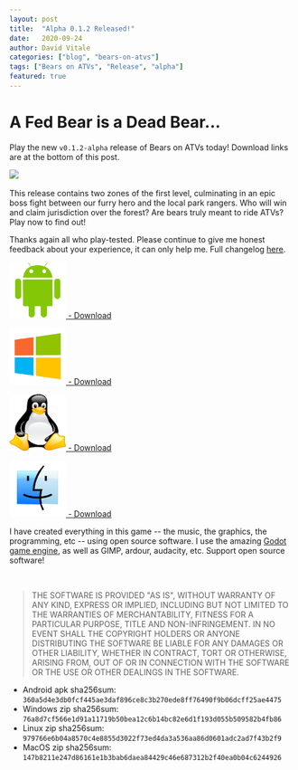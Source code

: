 ```yaml
---
layout: post
title:  "Alpha 0.1.2 Released!"
date:   2020-09-24
author: David Vitale
categories: ["blog", "bears-on-atvs"]
tags: ["Bears on ATVs", "Release", "alpha"]
featured: true
---
```


# A Fed Bear is a Dead Bear...

Play the new `v0.1.2-alpha` release of Bears on ATVs today! Download links are at the bottom of this post.

![](/assets/bossfight1optimized.gif)

This release contains two zones of the first level, culminating in an epic boss fight between our furry hero and the local park rangers. Who will win and claim jurisdiction over the forest? Are bears truly meant to ride ATVs? Play now to find out!

Thanks again all who play-tested. Please continue to give me honest feedback about your experience, it can only help me. Full changelog [here](https://github.com/ludditegames/bears_on_atvs/releases/tag/v0.1.2-alpha).

[![](/assets/android.png) - Download](/downloads/boatvs/v0.1.2-alpha/android/BearsOnATVs.apk)

[![](/assets/windows.png) - Download](/downloads/boatvs/v0.1.2-alpha/windows/BearsOnATVs.zip)

[![](/assets/linux.png) - Download](/downloads/boatvs/v0.1.2-alpha/linux/BearsOnATVs.zip)

[![](/assets/macos.png) - Download](/downloads/boatvs/v0.1.2-alpha/macos/BearsOnATVs.zip)

I have created everything in this game -- the music, the graphics, the programming, etc -- using open source software. I use the amazing [Godot game engine](https://godotengine.org/), as well as GIMP, ardour, audacity, etc. Support open source software!

<br>

>THE SOFTWARE IS PROVIDED "AS IS", WITHOUT WARRANTY OF ANY KIND, EXPRESS OR IMPLIED, INCLUDING BUT NOT LIMITED TO THE WARRANTIES OF MERCHANTABILITY, FITNESS FOR A PARTICULAR PURPOSE, TITLE AND NON-INFRINGEMENT. IN NO EVENT SHALL THE COPYRIGHT HOLDERS OR ANYONE DISTRIBUTING THE SOFTWARE BE LIABLE FOR ANY DAMAGES OR OTHER LIABILITY, WHETHER IN CONTRACT, TORT OR OTHERWISE, ARISING FROM, OUT OF OR IN CONNECTION WITH THE SOFTWARE OR THE USE OR OTHER DEALINGS IN THE SOFTWARE.

- Android apk sha256sum: `360a5d4e3db0fcf445ae3daf896ce8c3b270ede8ff76490f9b06dcff25ae4475`
- Windows zip sha256sum: `76a8d7cf566e1d91a11719b50bea12c6b14bc82e6d1f193d055b509582b4fb86`
- Linux zip sha256sum: `979766e6b04a8570c4e8855d3022f73ed4da3a536aa86d0601adc2ad7f43b2f9`
- MacOS zip sha256sum: `147b8211e247d86161e1b3bab6daea84429c46e687312b2f40ea0b04c6244926`

